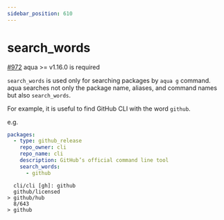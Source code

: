 ```yaml
---
sidebar_position: 610
---
```


# search_words

[#972](https://github.com/aquaproj/aqua/pull/972) aqua >= v1.16.0 is required

`search_words` is used only for searching packages by `aqua g` command.
aqua searches not only the package name, aliases, and command names but also `search_words`.

For example, it is useful to find GitHub CLI with the word `github`.

e.g.

```yaml
packages:
  - type: github_release
    repo_owner: cli
    repo_name: cli
    description: GitHub’s official command line tool
    search_words:
      - github
```

```
  cli/cli [gh]: github
  github/licensed
> github/hub
  8/643
> github
```
